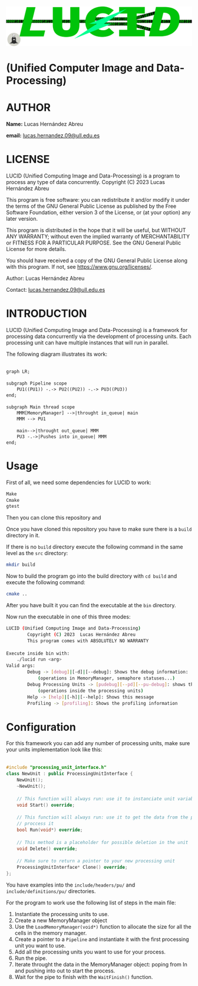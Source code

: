 ![LUCID](./img_readme/Logo.svg)

# (Unified Computer Image and Data-Processing)

# AUTHOR

**Name:** Lucas Hernández Abreu

**email:** lucas.hernandez.09@ull.edu.es

# LICENSE

LUCID (Unified Computing Image and Data-Processing) is a program to process
any type of data concurrently.
Copyright (C) 2023 Lucas Hernández Abreu

This program is free software: you can redistribute it and/or modify
it under the terms of the GNU General Public License as published by
the Free Software Foundation, either version 3 of the License, or
(at your option) any later version.

This program is distributed in the hope that it will be useful,
but WITHOUT ANY WARRANTY; without even the implied warranty of
MERCHANTABILITY or FITNESS FOR A PARTICULAR PURPOSE. See the
GNU General Public License for more details.

You should have received a copy of the GNU General Public License
along with this program. If not, see <https://www.gnu.org/licenses/>.

Author: Lucas Hernández Abreu

Contact: lucas.hernandez.09@ull.edu.es

# INTRODUCTION

LUCID (Unified Computing Image and Data-Processing) is a framework for
processing data concurrently via the development of processing units. Each
processing unit can have multiple instances that will run in parallel.

The following diagram illustrates its work:

```mermaid

graph LR;

subgraph Pipeline scope
    PU1((PU1)) -.-> PU2((PU2)) -.-> PU3((PU3))
end;

subgraph Main thread scope
    MMM[MemoryManager] -->|throught in_queue| main
    MMM --> PU1

    main-->|throught out_queue| MMM
    PU3 -.->|Pushes into in_queue| MMM
end;
```

# Usage

First of all, we need some dependencies for LUCID to work:

```bash
Make
Cmake
gtest
```

Then you can clone this repository and

Once you have cloned this repository you have to make sure there is a `build`
directory in it.

If there is no `build` directory execute the following command in the same
level as the `src` directory:

```bash
mkdir build
```

Now to build the program go into the build directory with `cd build` and
execute the following command:

```bash
cmake ..
```

After you have built it you can find the executable at the `bin` directory.

Now run the executable in one of this three modes:

```bash
LUCID (Unified Computing Image and Data-Processing)
        Copyright (C) 2023  Lucas Hernández Abreu
        This program comes with ABSOLUTELY NO WARRANTY

Execute inside bin with:
    ./lucid run <arg>
Valid args:
        Debug -> [debug]|[-d]|[--debug]: Shows the debug information:
            (operations in MemoryManager, semaphore statuses...)
        Debug Processing Units -> [pudebug][--pd][--pu-debug]: shows the debug for the processing units
            (operations inside the processing units)
        Help -> [help]|[-h]|[--help]: Shows this message
        Profiling -> [profiling]: Shows the profiling information
```

# Configuration

For this framework you can add any number of processing units, make sure your
units implementation look like this:

```c++

#include "processing_unit_interface.h"
class NewUnit : public ProcessingUnitInterface {
    NewUnit();
    ~NewUnit();

    // This function will always run: use it to instanciate unit variables.
    void Start() override;

    // This function will always run: use it to get the data from the pipe and
    // proccess it
    bool Run(void*) override;

    // This method is a placeholder for possible deletion in the unit
    void Delete() override;

    // Make sure to return a pointer to your new processing unit
    ProcessingUnitInterface* Clone() override;
};

```

You have examples into the `include/headers/pu/` and `include/definitions/pu/` directories.

For the program to work use the following list of steps in the main file:

1. Instantiate the processing units to use.
2. Create a new MemoryManager object
3. Use the `LoadMemoryManager(void*)` function to allocate the size for all
   the cells in the memory manager.
4. Create a pointer to a `Pipeline` and instantiate it with the first
   processing unit you want to use.
5. Add all the processing units you want to use for your process.
6. Run the pipe.
7. Iterate throught the data in the MemoryManager object: poping from In and
   pushing into out to start the process.
8. Wait for the pipe to finish with the `WaitFinish()` function.
